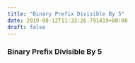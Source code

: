 ```yaml
---
title: "Binary Prefix Divisible By 5"
date: 2019-08-12T11:33:26.791419+00:00
draft: false
---
```


### Binary Prefix Divisible By 5
